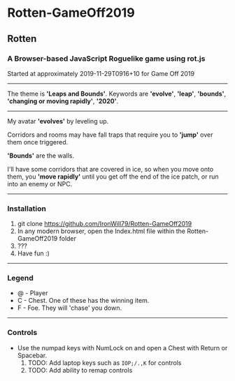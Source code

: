 # Rotten-GameOff2019
## Rotten
### A Browser-based JavaScript Roguelike game using rot.js
Started at approximately 2019-11-29T0916+10 for Game Off 2019

---
The theme is **'Leaps and Bounds'**. Keywords are **'evolve'**, **'leap'**, **'bounds'**, **'changing or moving rapidly'**, **'2020'**.

---
My avatar **'evolves'** by leveling up.

Corridors and rooms may have fall traps that require you to **'jump'** over them once triggered.

**'Bounds'** are the walls.

I'll have some corridors that are covered in ice, so when you move onto them, you **'move rapidly'** until you get off the end of the ice patch, or run into an enemy or NPC.

---
### Installation

1. git clone https://github.com/IronWill79/Rotten-GameOff2019
2. In any modern browser, open the Index.html file within the Rotten-GameOff2019 folder
3. ???
4. Have fun :)
---
### Legend

* @ - Player
* C - Chest. One of these has the winning item.
* F - Foe. They will 'chase' you down.
---
### Controls

* Use the numpad keys with NumLock on and open a Chest with Return or Spacebar.
  1. TODO: Add laptop keys such as `IOP;/.,K` for controls
  2. TODO: Add ability to remap controls

